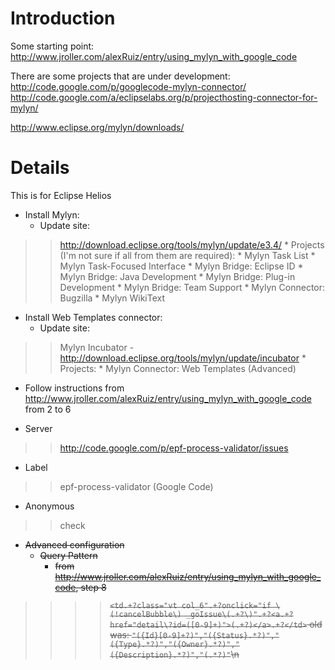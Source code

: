# Introduction #

Some starting point:
http://www.jroller.com/alexRuiz/entry/using_mylyn_with_google_code

There are some projects that are under development:
http://code.google.com/p/googlecode-mylyn-connector/
http://code.google.com/a/eclipselabs.org/p/projecthosting-connector-for-mylyn/

http://www.eclipse.org/mylyn/downloads/

# Details #
This is for Eclipse Helios

  * Install Mylyn:
    * Update site:
> > http://download.eclipse.org/tools/mylyn/update/e3.4/
    * Projects (I'm not sure if all from them are required):
      * Mylyn Task List
      * Mylyn Task-Focused Interface
      * Mylyn Bridge: Eclipse ID
      * Mylyn Bridge: Java Development
      * Mylyn Bridge: Plug-in Development
      * Mylyn Bridge: Team Support
      * Mylyn Connector: Bugzilla
      * Mylyn WikiText

  * Install Web Templates connector:
    * Update site:
> > Mylyn Incubator - http://download.eclipse.org/tools/mylyn/update/incubator
    * Projects:
      * Mylyn Connector: Web Templates (Advanced)

  * Follow instructions from http://www.jroller.com/alexRuiz/entry/using_mylyn_with_google_code from 2 to 6

  * Server
> > http://code.google.com/p/epf-process-validator/issues
  * Label
> > epf-process-validator (Google Code)
  * Anonymous
> > check
  * ~~Advanced configuration~~
    * ~~Query Pattern~~
      * ~~from http://www.jroller.com/alexRuiz/entry/using_mylyn_with_google_code, step 8~~
> > > > ~~`<td.+?class="vt col_6".+?onclick="if \(!cancelBubble\) _goIssue\(.+?\)".+?<a.+?href="detail\?id=([0-9]+)">(.+?)</a>.+?</td>` old was: `"({Id}[0-9]+?)","({Status}.*?)","({Type}.*?)","({Owner}.*?)","({Description}.*?)","(.*?)"`\n~~
